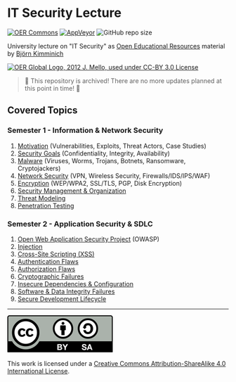 # IT Security Lecture

[![OER Commons](https://img.shields.io/badge/OER-Commons-yellowgreen)](https://www.oercommons.org/courses/university-lecture-on-it-security)
[![AppVeyor](https://img.shields.io/appveyor/ci/bkimminich/it-security-lecture)](https://ci.appveyor.com/project/bkimminich/it-security-lecture)
![GitHub repo size](https://img.shields.io/github/repo-size/bkimminich/it-security-lecture)

University lecture on "IT Security" as
[Open Educational Resources](https://www.unesco.org/en/communication-information/open-solutions/open-educational-resources)
material by [Björn Kimminich](http://kimminich.de)

[![OER Global Logo, 2012 J. Mello, used under CC-BY 3.0 License](oer_logo.png)](https://www.unesco.org/en/communication-information/open-solutions/open-educational-resources
"OER Global Logo, 2012 J. Mello, used under CC-BY 3.0 License")

> 🚨 This repository is archived! There are no more updates planned at this point in time! 🚨

## Covered Topics

### Semester 1 - Information & Network Security

1. [Motivation](slides/01-01-motivation.md) (Vulnerabilities, Exploits,
   Threat Actors, Case Studies)
2. [Security Goals](slides/01-02-security_goals.md) (Confidentiality,
   Integrity, Availability)
3. [Malware](slides/01-03-malware.md) (Viruses, Worms, Trojans, Botnets,
   Ransomware, Cryptojackers)
4. [Network Security](slides/01-04-network_security.md) (VPN, Wireless
   Security, Firewalls/IDS/IPS/WAF)
5. [Encryption](slides/01-05-encryption.md) (WEP/WPA2, SSL/TLS, PGP,
   Disk Encryption)
6. [Security Management & Organization](slides/01-06-security_mgmt_and_org.md)
7. [Threat Modeling](slides/01-07-threat_modeling.md)
8. [Penetration Testing](slides/01-08-penetration_testing.md)

### Semester 2 - Application Security & SDLC

1. [Open Web Application Security Project](slides/02-01-owasp.md)
   (OWASP)
3. [Injection](slides/02-02-injection.md)
2. [Cross-Site Scripting (XSS)](slides/02-03-xss.md)
4. [Authentication Flaws](slides/02-04-authentication_flaws.md)
5. [Authorization Flaws](slides/02-05-authorization_flaws.md)
6. [Cryptographic Failures](slides/02-06-cryptographic_failures.md)
7. [Insecure Dependencies & Configuration](slides/02-07-insecure_dependencies_and_configuration.md)
8. [Software & Data Integrity Failures](slides/02-08-integrity_failures.md)
9. [Secure Development Lifecycle](slides/02-09-sdlc.md)

----

[![CC BY SA 4.0](cc_by-sa_4.0.svg)](https://creativecommons.org/licenses/by-sa/4.0/)

This work is licensed under a
[Creative Commons Attribution-ShareAlike 4.0 International License](https://creativecommons.org/licenses/by-sa/4.0/).
